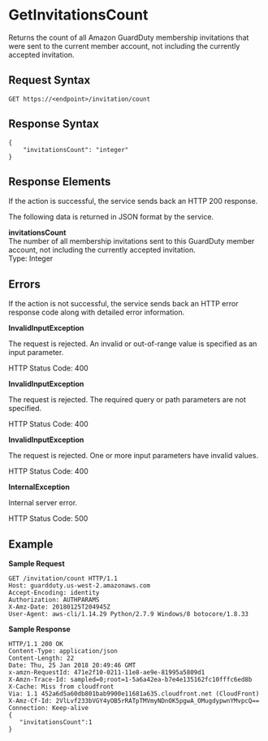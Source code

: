 # GetInvitationsCount<a name="get-invitations-count"></a>

Returns the count of all Amazon GuardDuty membership invitations that were sent to the current member account, not including the currently accepted invitation\.

## Request Syntax<a name="get-invitations-count-request-syntax"></a>

```
GET https://<endpoint>/invitation/count
```

## Response Syntax<a name="get-invitations-count-response-syntax"></a>

```
{
    "invitationsCount": "integer"
}
```

## Response Elements<a name="get-invitations-count-response-parameters"></a>

If the action is successful, the service sends back an HTTP 200 response\.

The following data is returned in JSON format by the service\.

**invitationsCount**  
The number of all membership invitations sent to this GuardDuty member account, not including the currently accepted invitation\.  
Type: Integer

## Errors<a name="get-invitations-count-errors"></a>

If the action is not successful, the service sends back an HTTP error response code along with detailed error information\.

**InvalidInputException**

The request is rejected\. An invalid or out\-of\-range value is specified as an input parameter\.

HTTP Status Code: 400 

**InvalidInputException**

The request is rejected\. The required query or path parameters are not specified\.

HTTP Status Code: 400 

**InvalidInputException**

The request is rejected\. One or more input parameters have invalid values\.

HTTP Status Code: 400 

**InternalException**

Internal server error\.

HTTP Status Code: 500 

## Example<a name="get-invitations-count-example"></a>

**Sample Request**

```
GET /invitation/count HTTP/1.1
Host: guardduty.us-west-2.amazonaws.com
Accept-Encoding: identity
Authorization: AUTHPARAMS
X-Amz-Date: 20180125T204945Z
User-Agent: aws-cli/1.14.29 Python/2.7.9 Windows/8 botocore/1.8.33
```

**Sample Response**

```
HTTP/1.1 200 OK
Content-Type: application/json
Content-Length: 22
Date: Thu, 25 Jan 2018 20:49:46 GMT
x-amzn-RequestId: 471e2f10-0211-11e8-ae9e-81995a5809d1
X-Amzn-Trace-Id: sampled=0;root=1-5a6a42ea-b7e4e135162fc10fffc6ed8b
X-Cache: Miss from cloudfront
Via: 1.1 452a6d5a60db801bab9900e11681a635.cloudfront.net (CloudFront)
X-Amz-Cf-Id: 2VlLvf233bVGY4yOB5rRATpTMVmyNDnOK5pgwA_OMugdypwnYMvpcQ==
Connection: Keep-alive
{  
   "invitationsCount":1
}
```